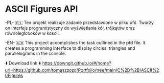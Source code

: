 # ASCII Figures API

-PL- 🇵🇱
Ten projekt realizuje zadanie przedstawione w pliku pfd. Tworzy on interfejs programistyczny do wyświetlania kół, trójkątów oraz równoległoboków w kosoli.

-EN- 🇬🇧
This project accomplishes the task outlined in the pfd file. It creates a programming interface to display circles, triangles and parallelograms in the console.

⬇️ Download link ⬇️
https://downgit.github.io/#/home?url=https://github.com/tomaszzozo/Portfolio/tree/main/C%2B%2B/ASCII%20Figures
